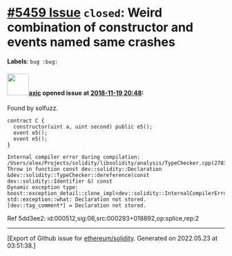 # [\#5459 Issue](https://github.com/ethereum/solidity/issues/5459) `closed`: Weird combination of constructor and events named same crashes
**Labels**: `bug :bug:`


#### <img src="https://avatars.githubusercontent.com/u/20340?v=4" width="50">[axic](https://github.com/axic) opened issue at [2018-11-19 20:48](https://github.com/ethereum/solidity/issues/5459):

Found by solfuzz.

```
contract C {
  constructor(uint a, uint second) public e5();
  event e5();
  event e5();
}
```

```
Internal compiler error during compilation:
/Users/alex/Projects/solidity/libsolidity/analysis/TypeChecker.cpp(2703): Throw in function const dev::solidity::Declaration &dev::solidity::TypeChecker::dereference(const dev::solidity::Identifier &) const
Dynamic exception type: boost::exception_detail::clone_impl<dev::solidity::InternalCompilerError>
std::exception::what: Declaration not stored.
[dev::tag_comment*] = Declaration not stored.
```

Ref 5dd3ee2: id:000512,sig:06,src:000293+018892,op:splice,rep:2





-------------------------------------------------------------------------------



[Export of Github issue for [ethereum/solidity](https://github.com/ethereum/solidity). Generated on 2022.05.23 at 03:51:38.]
